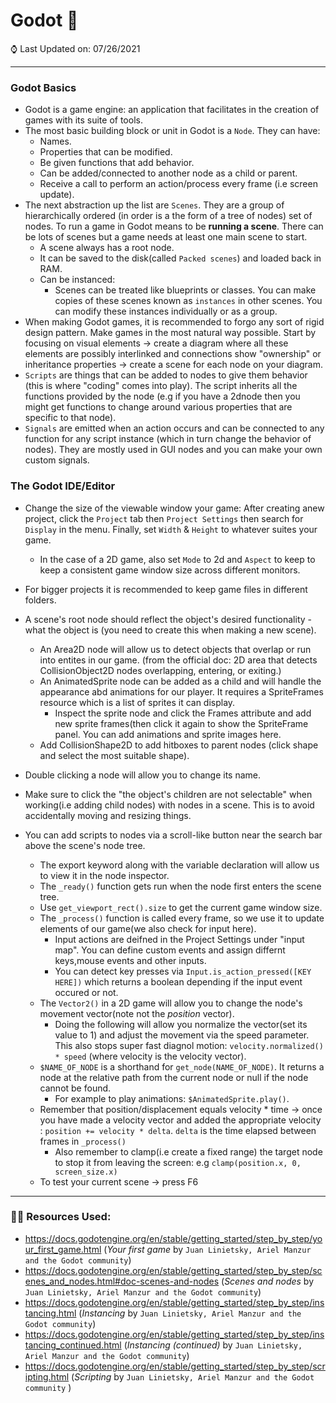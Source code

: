 ﻿# Godot 🤖

⌚ Last Updated on: 07/26/2021

***
### Godot Basics
- Godot is a game engine: an application that facilitates in the creation of games with its suite of tools.
- The most basic building block or unit in Godot is a `Node`. They can have:
	- Names.
	- Properties that can be modified.
	- Be given functions that add behavior.
	- Can be added/connected to another node as a child or parent.
	- Receive a call to perform an action/process every frame (i.e screen update).
- The next abstraction up the list are `Scenes`. They are a group of hierarchically ordered (in order is a the form of a tree of nodes) set of nodes. To run a game in Godot means to be **running a scene**. There can be lots of scenes but a game needs at least one main scene to start.
	- A scene always has a root node.
	- It can be saved to the disk(called `Packed scenes`) and loaded back in RAM.
	- Can be instanced:
		- Scenes can be treated like blueprints or classes. You can make copies of these scenes known as `instances` in other scenes. You can modify these instances individually or as a group.
- When making Godot games, it is recommended to forgo any sort of rigid design pattern. Make games in the most natural way possible. Start by focusing on visual elements -> create a diagram where all these elements are possibly interlinked and connections show "ownership" or inheritance properties -> create a scene for each node on your diagram.  
- `Scripts` are things that can be added to nodes to give them behavior (this is where "coding" comes into play). The script inherits all the functions provided by the node (e.g if you have a 2dnode then you might get functions to change around various properties that are specific to that node). 
- `Signals` are emitted when an action occurs and can be connected to any function for any script instance (which in turn change the behavior of nodes). They are mostly used in GUI nodes and you can make your own custom signals.

### The Godot IDE/Editor
- Change the size of the viewable window your game: After creating anew project, click the `Project` tab then `Project Settings` then search for `Display` in the menu. Finally, set `Width` & `Height` to whatever suites your game.
	- In the case of a 2D game, also set `Mode` to 2d and `Aspect` to keep to keep a consistent game window size across different monitors.
- For bigger projects it is recommended to keep game files in different folders.
- A scene's root node should reflect the object's desired functionality - what the object is (you need to create this when making a new scene).
	- An Area2D node will allow us to detect objects that overlap or run into entites in our game. (from the official doc: 2D area that detects CollisionObject2D nodes overlapping, entering, or exiting.)
	- An AnimatedSprite node can be added as a child and will handle the appearance abd animations for our player. It requires a SpriteFrames resource which is a list of sprites it can display.
		- Inspect the sprite node and click the Frames attribute and add new sprite frames(then click it again to show the SpriteFrame panel. You can add animations and sprite images here.
	- Add CollisionShape2D to add hitboxes to parent nodes (click shape and select the most suitable shape).
	
- Double clicking a node will allow you to change its name.
- Make sure to click the "the object's children are not selectable" when working(i.e adding child nodes) with nodes in a scene. This is to avoid accidentally moving and resizing things.

- You can add scripts to nodes via a scroll-like button near the search bar above the scene's node tree.
	- The export keyword along with the variable declaration will allow us to view it in the node inspector.
	- The `_ready()` function gets run when the node first enters the scene tree.
	- Use `get_viewport_rect().size` to get the current game window size.
	- The `_process()` function is called every frame, so we use it to update elements of our game(we also check for input here).
		- Input actions are deifned in the Project Settings under "input map". You can define custom events and assign differnt keys,mouse events and other inputs.
		- You can detect key presses via `Input.is_action_pressed([KEY HERE])` which returns a boolean depending if the input event occured or not.
	- The `Vector2()` in a 2D game will allow you to change the node's movement vector(note not the *position* vector).
		- Doing the following will allow you normalize the vector(set its value to 1) and adjust the movement via the speed parameter. This also stops super fast diagnol motion: `velocity.normalized() * speed` (where velocity is the velocity vector).
	- `$NAME_OF_NODE` is a shorthand for `get_node(NAME_OF_NODE)`. It returns a node at the relative path from the current node or null if the node cannot be found.
		- For example to play animations: `$AnimatedSprite.play()`.
	- Remember that position/displacement equals velocity \* time -> once you have made a velocity vector and added the appropriate velocity : `position += velocity * delta`. `delta` is the time elapsed between frames in `_process()`
		- Also remember to clamp(i.e create a fixed range) the target node to stop it from leaving the screen: e.g `clamp(position.x, 0, screen_size.x)` 
	- To test your current scene -> press F6
	
***

### 🥽🥼 Resources Used:

- https://docs.godotengine.org/en/stable/getting_started/step_by_step/your_first_game.html (*Your first game* by `Juan Linietsky, Ariel Manzur and the Godot community`)
-	https://docs.godotengine.org/en/stable/getting_started/step_by_step/scenes_and_nodes.html#doc-scenes-and-nodes (*Scenes and nodes*  by `Juan Linietsky, Ariel Manzur and the Godot community`)
-	https://docs.godotengine.org/en/stable/getting_started/step_by_step/instancing.html (*Instancing* by `Juan Linietsky, Ariel Manzur and the Godot community`)
-	https://docs.godotengine.org/en/stable/getting_started/step_by_step/instancing_continued.html (*Instancing (continued)* by `Juan Linietsky, Ariel Manzur and the Godot community`)
-	https://docs.godotengine.org/en/stable/getting_started/step_by_step/scripting.html (*Scripting* by `Juan Linietsky, Ariel Manzur and the Godot community` )
